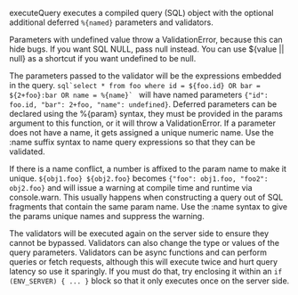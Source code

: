 executeQuery executes a compiled query (SQL) object with the optional additional
deferred `%{named}` parameters and validators.

Parameters with undefined value throw a ValidationError, because this can hide bugs.
If you want SQL NULL, pass null instead. You can use ${value || null} as a shortcut
if you want undefined to be null.

 The parameters passed to the validator will be the expressions embedded in the query.
 ```sql`select * from foo where id = ${foo.id} OR bar = ${2+foo}:bar OR name = %{name}` ``` will have
named parameters `{"id": foo.id, "bar": 2+foo, "name": undefined}`. Deferred parameters
 can be declared using the %{param} syntax, they must be provided in the params argument to
 this function, or it will throw a ValidationError. If a parameter does not have a name, it gets
assigned a unique numeric name. Use the :name suffix syntax to name query expressions
so that they can be validated. 
 
If there is a name conflict, a number is affixed to
the param name to make it unique. `${obj1.foo} ${obj2.foo}` becomes
 `{"foo": obj1.foo, "foo2": obj2.foo}` and will issue a warning at compile time and
runtime via console.warn. This usually happens when constructing a query out of
SQL fragments that contain the same param name. Use the :name syntax to give the params
unique names and suppress the warning.

The validators will be executed again on the server side to ensure they cannot be bypassed.
Validators can also change the type or values of the query parameters. Validators can be async
functions and can perform queries or fetch requests, although this will execute twice
and hurt query latency so use it sparingly. If you must do that, try enclosing it within
an `if (ENV_SERVER) { ... }` block so that it only executes once on the server side.
